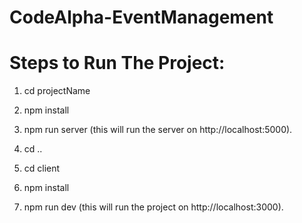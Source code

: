 # CodeAlpha-EventManagement
# Steps to Run The Project:
1. cd projectName

2. npm install

3. npm run server (this will run the server on http://localhost:5000).

4. cd ..

5. cd client

6. npm install

7. npm run dev (this will run the project  on http://localhost:3000).
